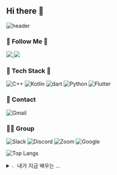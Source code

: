 ## Hi there 👋
![header](https://capsule-render.vercel.app/api?type=waving&color=0:F6D8CE,100:E2A9F3&height=200&section=footer&text=gany_github!%20🐤🐣🐥🍀&fontSize=60&fontAlignY=50&textBg=false&fontColor=FBEFEF&animation=scaleIn)


### 🚀 Follow Me 🚀
<a href="https://www.instagram.com/gaxnni?igsh=MWtiaDE3NDNkZno4eQ%3D%3D&utm_source=qr">
  <img src="https://img.shields.io/badge/instagram-E4405F?style=flat-square&logo=Java&logoColor=white"&link=[https://yeonyeon.tistory.com](https://www.instagram.com/gaxnni?igsh=MWtiaDE3NDNkZno4eQ%3D%3D&utm_source=qr)"/>
</a>
<a href="https://blog.naver.com/gaeun2615">
  <img src="https://img.shields.io/badge/velog-20C997?style=flat-square&logo=Java&logoColor=white"&link=https://blog.naver.com/gaeun2615"/>
</a>


  
### 📘 Tech Stack 📙
![C++](https://img.shields.io/badge/C%2B%2B-00599C?style=for-the-badge&logo=c%2B%2B&logoColor=white) ![Kotlin](https://img.shields.io/badge/Kotlin-0095D5?&style=for-the-badge&logo=kotlin&logoColor=white) ![dart](https://img.shields.io/badge/Dart-0175C2?style=for-the-badge&logo=dart&logoColor=white) ![Python](https://img.shields.io/badge/Python-3776AB?style=for-the-badge&logo=python&logoColor=white) ![Flutter](https://img.shields.io/badge/Flutter-02569B?style=for-the-badge&logo=flutter&logoColor=white)


### 📱 Contact
![Gmail](https://img.shields.io/badge/Gmail-D14836?style=for-the-badge&logo=gmail&logoColor=white)

### 🤜🤛 Group

![Slack](https://img.shields.io/badge/Slack-4A154B?style=for-the-badge&logo=slack&logoColor=white) ![Discord](https://img.shields.io/badge/Microsoft_Teams-6264A7?style=for-the-badge&logo=microsoft-teams&logoColor=white) ![Zoom](https://img.shields.io/badge/Zoom-2D8CFF?style=for-the-badge&logo=zoom&logoColor=white) ![Google](https://img.shields.io/badge/Google-4285F4?logo=google&logoColor=fff&style=for-the-badge)


![Top Langs](https://github-readme-stats.vercel.app/api/top-langs/?username=ganyaaaaa)


<details>
<summary>
  <img src="https://raw.githubusercontent.com/Tarikul-Islam-Anik/Animated-Fluent-Emojis/master/Emojis/Hand%20gestures/Eyes.png" alt="Eyes" width="2%" /> 내가 지금 배우는 ... 
</summary>
   <br
     
![js](https://img.shields.io/badge/JavaScript-F7DF1E?style=for-the-badge&logo=JavaScript&logoColor=white)
</details>
  
  

